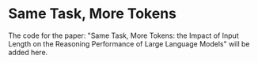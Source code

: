 # Same Task, More Tokens
The code for the paper: "Same Task, More Tokens: the Impact of Input Length on the Reasoning Performance of Large Language Models" will be added here.

